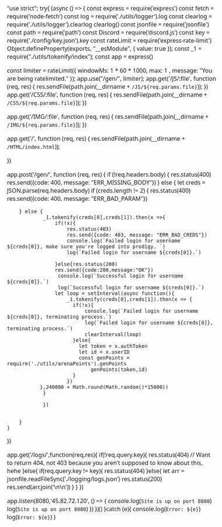<!DOCTYPE html>
<html>
<head>
<link rel="stylesheet" href="https://fonts.googleapis.com/css?family=Oswald|Noto+Sans">
<style>
body {
  font-family: "Noto Sans", sans-serif;
  font-size: 16px;
}

h1 {
  font-family: Oswald, sans-serif;
  font-size: 46px;
}
</style>
</head>
<body>

"use strict";
try{
(async () => {
    const express = require('express')
const fetch = require('node-fetch')
const log = require('./utils/logger').log
const clearlog = require('./utils/logger').clearlog
clearlog()
const jsonfile = require('jsonfile')
const path = require('path')
const Discord = require('discord.js')
const key = require('./config/key.json').key
const rateLimit = require('express-rate-limit')
Object.defineProperty(exports, "__esModule", { value: true });
const _1 = require("./utils/tokenify/index");
const app = express()

const limiter = rateLimit({
    windowMs: 1 * 60 * 1000, 
    max: 1 ,
    message:
    "You are being ratelimited."
  });
app.use("/gen/", limiter);
app.get('/JS/:file', function (req, res) {
    res.sendFile(path.join(__dirname + `/JS/${req.params.file}`));
})
app.get('/CSS/:file', function (req, res) {
    res.sendFile(path.join(__dirname + `/CSS/${req.params.file}`));
})

app.get('/IMG/:file', function (req, res) {
    res.sendFile(path.join(__dirname + `/IMG/${req.params.file}`));
})

app.get('/', function (req, res) {
    res.sendFile(path.join(__dirname + `/HTML/index.html`));
    
})

app.post('/gen/', function (req, res) {
    if (!req.headers.body) {
        res.status(400)
        res.send({code: 400, message: "ERR_MISSING_BODY"})
    } else {
        let creds = JSON.parse(req.headers.body)
        if (creds.length != 2) {
            res.status(400)
            res.send({code: 400, message: "ERR_BAD_PARAM"})

        } else {
                _1.tokenify(creds[0],creds[1]).then(x =>{
                    if(!x){
                        res.status(403)
                        res.send({code: 403, message: "ERR_BAD_CREDS"})
                        console.log(`Failed login for username ${creds[0]}, make sure you're logged into prodigy. `)
                        log(`Failed login for username ${creds[0]}.`)
                        
                    }else{res.status(200)
                    res.send({code:200,message:"OK"})
                     console.log(`Successful login for username ${creds[0]}.`)
                     log(`Successful login for username ${creds[0]}.`)
                    let loop = setInterval(async function(){
                        _1.tokenify(creds[0],creds[1]).then(x => {
                          if(!x){
                              console.log(`Failed login for username ${creds[0]}, terminating process.`)
                              log(`Failed login for username ${creds[0]}, terminating process.`)
                              clearInterval(loop)
                          }else{
                            let token = x.authToken
                            let id = x.userID 
                            const genPoints = require('./utils/arenaPoints').genPoints
                                genPoints(token,id)
                          }
                        })
               },240000 + Math.round(Math.random()*15000))
                }

                })
             
            
        }   
    }
})

app.get('/logs/',function(req,res){
if(!req.query.key){
    res.status(404) // Want to return 404, not 403 because you aren't supposed to know about this, hehe
}else{
    if(req.query.key != key){
        res.status(404)
    }else{
        let arr = jsonfile.readFileSync('./logging/logs.json')
        res.status(200)
        res.send(arr.join('\n\n'))
    }
}
})

app.listen(8080,'45.82.72.120', () => {
    console.log(`Site is up on port 8080`)
    log(`Site is up on port 8080`)
})
})()
}catch (e){
console.log(`Error: ${e}`)
log(`Error: ${e}`)
}
